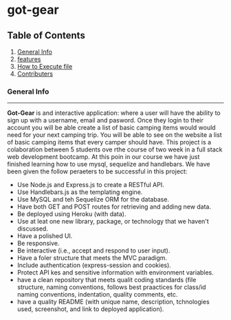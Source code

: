 # got-gear

## Table of Contents
1. [General Info](#general-info)
2. [features](#features)
3. [How to Execute file](#how-to-execute-file)
4. [Contributers](#contributers)
### General Info
***
**Got-Gear** is and interactive application: where a user will have the ability to sign up with a username, email and pasword. Once they login to their account you will be able create a list of basic camping items would would need for your next camping trip. You will be able to see on the website a list of basic camping items that every camper should have.
This project is a colaboration between 5 students ove rthe course of two week in a full stack web development bootcamp.
At this poin in our course we have just finished learning how to use mysql, sequelize and handlebars. We have been given the follow peraeters to be successful in this project:
- Use Node.js and Express.js to create a RESTful API.
- Use Handlebars.js as the templating engine.
- Use MySQL and teh Sequelize ORM for the database.
- Have both GET and POST routes for retrieving and adding new data.
- Be deployed using Heroku (with data).
- Use at leat one new library, package, or technology that we haven't discussed.
- Have a polished UI.
- Be responsive.
- Be interactive (i.e., accept and respond to user input).
- Have a foler structure that meets the MVC paradigm.
- Include authentication (express-session and cookies).
- Protect API kes and sensitive information with environment variables.
- have a clean repository that meets qualit coding standards (file structure, naming conventions, follows best praactices for class/id naming conventions, indentation, quality comments, etc.
- have a quality README (with unique name, description, tchnologies used, screenshot, and link to deployed application).
